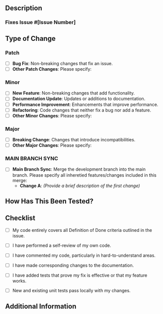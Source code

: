 <!--
Thank you for contributing to Batch File! Please ensure you have completed the following sections before submitting your pull request.
-->

## Description

### Fixes Issue #[Issue Number]

<!--
Provide a clear and concise summary of the changes. Include the related issue number and any relevant context or motivation for the changes.
-->



## Type of Change

<!--
Please indicate all relevant options by selecting, or placing an "x" inside the square brackets.
If you're unsure which options to select, feel free to reach out to a maintainer for assistance.
If a version label hasn't been assigned to this pull request, the chosen change type will determine the version bump.
-->


### Patch
- [ ] **Bug Fix**: Non-breaking changes that fix an issue.
- [ ] **Other Patch Changes**: Please specify:

### Minor
- [ ] **New Feature**: Non-breaking changes that add functionality.
- [ ] **Documentation Update**: Updates or additions to documentation.
- [ ] **Performance Improvement**: Enhancements that improve performance.
- [ ] **Refactoring**: Code changes that neither fix a bug nor add a feature.
- [ ] **Other Minor Changes**: Please specify:

### Major
- [ ] **Breaking Change**: Changes that introduce incompatibilities.
- [ ] **Other Major Changes**: Please specify:

<!-- THE FOLLOWING OPTION IS FOR MAINTAINER USE ONLY. PLEASE DO NOT EDIT UNLESS YOU ARE A MAINTAINER. -->

### MAIN BRANCH SYNC
- [ ] **Main Branch Sync**: Merge the development branch into the main branch. Please specify all inheretied features/changes included in this merge:
  - **Change A**: _(Provide a brief description of the first change)_



## How Has This Been Tested?

<!--
Describe the tests that you ran to verify your changes. Provide instructions so others can reproduce the tests.
-->


## Checklist

<!--
Ensure that all items below are completed before submitting your pull request.
-->

- [ ] My code entirely covers all Definition of Done criteria outlined in the issue.
- [ ] I have performed a self-review of my own code.
- [ ] I have commented my code, particularly in hard-to-understand areas.
- [ ] I have made corresponding changes to the documentation.
- [ ] I have added tests that prove my fix is effective or that my feature works.
- [ ] New and existing unit tests pass locally with my changes.


## Additional Information

<!--
Provide any additional information or context that might be useful for reviewers.
-->